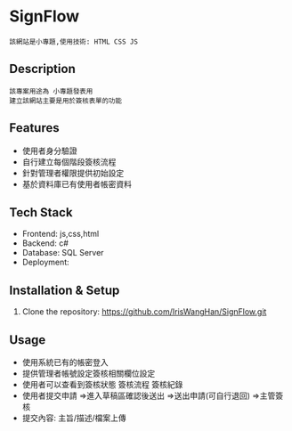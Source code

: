 # SignFlow
    該網站是小專題,使用技術: HTML CSS JS 
## Description
    該專案用途為 小專題發表用
    建立該網站主要是用於簽核表單的功能
## Features
- 使用者身分驗證
- 自行建立每個階段簽核流程
- 針對管理者權限提供初始設定
- 基於資料庫已有使用者帳密資料

## Tech Stack
- Frontend: js,css,html
- Backend: c#
- Database: SQL Server
- Deployment: 

## Installation & Setup
1. Clone the repository:
https://github.com/IrisWangHan/SignFlow.git

## Usage
- 使用系統已有的帳密登入
- 提供管理者帳號設定簽核相關欄位設定
- 使用者可以查看到簽核狀態 簽核流程 簽核紀錄
- 使用者提交申請
    =>進入草稿區確認後送出
    =>送出申請(可自行退回)
    =>主管簽核
- 提交內容: 主旨/描述/檔案上傳
